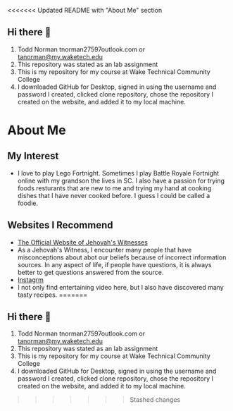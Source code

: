<<<<<<< Updated README with "About Me" section
## Hi there 👋

<!--
**tanorman-WakeTech-Student/tanorman-Waketech-Student** is a ✨ _special_ ✨ repository because its `README.md` (this file) appears on your GitHub profile.

Here are some ideas to get you started:

- 🔭 I’m currently working on ...
- 🌱 I’m currently learning ...
- 👯 I’m looking to collaborate on ...
- 🤔 I’m looking for help with ...
- 💬 Ask me about ...
- 📫 How to reach me: ...
- 😄 Pronouns: ...
- ⚡ Fun fact: ...
-->
1. Todd Norman tnorman27597outlook.com or tanorman@my.waketech.edu
2. This repository was stated as an lab assignment 
3. This is my repository for my course at Wake Technical Community College
4. I downloaded GitHub for Desktop, signed in using the username and password I created, clicked clone repository, chose the repository I created on the website, and added it to my local machine.

# About Me
## My Interest
* I love to play Lego Fortnight. Sometimes I play Battle Royale Fortnight online with my grandson the lives in SC. I also have a passion for trying foods resturants that are new to me and trying my hand at cooking dishes that I have never cooked before. I guess I could be called a foodie.
## Websites I Recommend
* [The Official Website of Jehovah's Witnesses](www.jw.org)
 * As a Jehovah's Witness, I encounter many people that have misconceptions about abot our beliefs because of incorrect information sources. In any aspect of life, if people have questions, it is always better to get questions answered from the source.
* [Instagrm](www.intsagram.com)
 * I not only find entertaining video here, but I also have discovered many tasty recipes. 
=======
## Hi there 👋

<!--
**tanorman-WakeTech-Student/tanorman-Waketech-Student** is a ✨ _special_ ✨ repository because its `README.md` (this file) appears on your GitHub profile.

Here are some ideas to get you started:

- 🔭 I’m currently working on ...
- 🌱 I’m currently learning ...
- 👯 I’m looking to collaborate on ...
- 🤔 I’m looking for help with ...
- 💬 Ask me about ...
- 📫 How to reach me: ...
- 😄 Pronouns: ...
- ⚡ Fun fact: ...
-->
1. Todd Norman tnorman27597outlook.com or tanorman@my.waketech.edu
2. This repository was stated as an lab assignment 
3. This is my repository for my course at Wake Technical Community College
4. I downloaded GitHub for Desktop, signed in using the username and password I created, clicked clone repository, chose the repository I created on the website, and added it to my local machine.

>>>>>>> Stashed changes
